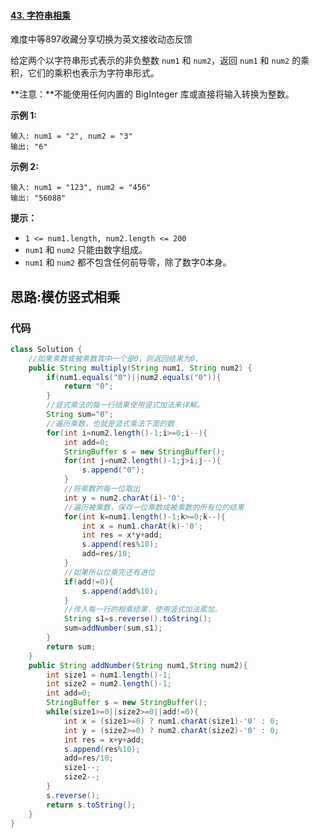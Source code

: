 #### [43. 字符串相乘](https://leetcode-cn.com/problems/multiply-strings/)

难度中等897收藏分享切换为英文接收动态反馈

给定两个以字符串形式表示的非负整数 `num1` 和 `num2`，返回 `num1` 和 `num2` 的乘积，它们的乘积也表示为字符串形式。

**注意：**不能使用任何内置的 BigInteger 库或直接将输入转换为整数。

 

**示例 1:**

```
输入: num1 = "2", num2 = "3"
输出: "6"
```

**示例 2:**

```
输入: num1 = "123", num2 = "456"
输出: "56088"
```

 

**提示：**

- `1 <= num1.length, num2.length <= 200`
- `num1` 和 `num2` 只能由数字组成。
- `num1` 和 `num2` 都不包含任何前导零，除了数字0本身。

## 思路:模仿竖式相乘

### 代码

```java
class Solution {
    //如果乘数或被乘数其中一个是0，则返回结果为0.
    public String multiply(String num1, String num2) {
        if(num1.equals("0")||num2.equals("0")){
            return "0";
        }
        //竖式乘法的每一行结果使用竖式加法来详解。
        String sum="0";
        //遍历乘数，也就是竖式乘法下面的数
        for(int i=num2.length()-1;i>=0;i--){
            int add=0;
            StringBuffer s = new StringBuffer();
            for(int j=num2.length()-1;j>i;j--){
                s.append("0");
            }
            //将乘数的每一位取出
            int y = num2.charAt(i)-'0';
            //遍历被乘数，保存一位乘数成被乘数的所有位的结果
            for(int k=num1.length()-1;k>=0;k--){
                int x = num1.charAt(k)-'0';
                int res = x*y+add;
                s.append(res%10);
                add=res/10;
            }
            //如果所以位乘完还有进位
            if(add!=0){
                s.append(add%10);
            }
            //传入每一行的相乘结果，使用竖式加法累加。
            String s1=s.reverse().toString();
            sum=addNumber(sum,s1);
        }
        return sum;
    }
    public String addNumber(String num1,String num2){
        int size1 = num1.length()-1;
        int size2 = num2.length()-1;
        int add=0;
        StringBuffer s = new StringBuffer();
        while(size1>=0||size2>=0||add!=0){
            int x = (size1>=0) ? num1.charAt(size1)-'0' : 0;
            int y = (size2>=0) ? num2.charAt(size2)-'0' : 0;
            int res = x+y+add;
            s.append(res%10);
            add=res/10;
            size1--;
            size2--;
        }
        s.reverse();
        return s.toString();
    }
}
```

